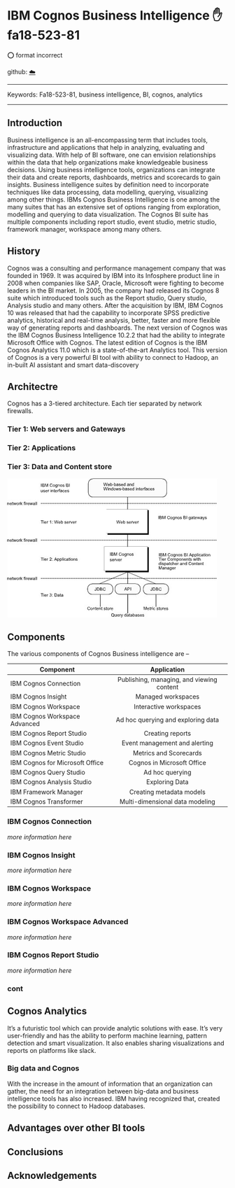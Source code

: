 # IBM Cognos Business Intelligence :hand: fa18-523-81

:o: format incorrect

github: [:cloud:](https://github.com/cloudmesh-community/fa18-523-81/edit/master/paper/paper.md)


---

Keywords: Fa18-523-81, business intelligence, BI, cognos, analytics

---

## Introduction

Business intelligence is an all-encompassing term that includes tools, infrastructure and applications that help in analyzing, evaluating and visualizing data. With help of BI software, one can envision relationships within the data that help organizations make knowledgeable business decisions. Using business intelligence tools, organizations can integrate their data and create reports, dashboards, metrics and scorecards to gain insights. 
Business intelligence suites by definition need to incorporate techniques like data processing, data modelling, querying, visualizing among other things. IBMs Cognos Business Intelligence is one among the many suites that has an extensive set of options ranging from exploration, modelling and querying to data visualization. The Cognos BI suite has multiple components including report studio, event studio, metric studio, framework manager, workspace among many others. 

## History

Cognos was a consulting and performance management company that was founded in 1969. It was acquired by IBM into its Infosphere product line in 2008 when companies like SAP, Oracle, Microsoft were fighting to become leaders in the BI market. In 2005, the company had released its Cognos 8 suite which introduced tools such as the Report studio, Query studio, Analysis studio and many others. After the acquisition by IBM, IBM Cognos 10 was released that had the capability to incorporate SPSS predictive analytics, historical and real-time analysis, better, faster and more flexible way of generating reports and dashboards. The next version of Cognos was the IBM Cognos Business Intelligence 10.2.2 that had the ability to integrate Microsoft Office with Cognos.
The latest edition of Cognos is the IBM Cognos Analytics 11.0 which is a state-of-the-art Analytics tool. This version of Cognos is a very powerful BI tool with ability to connect to Hadoop, an in-built AI assistant and smart data-discovery

## Architectre

Cognos has a 3-tiered architecture. Each tier separated by network firewalls. 

### Tier 1: Web servers and Gateways

### Tier 2: Applications

### Tier 3: Data and Content store


![alt text](images/crn_arch_struc-1.jpg "Cognos BI Architecture")


## Components

The various components of Cognos Business intelligence are – 

|Component| Application| 
| ------------- |:-------------:|
| IBM Cognos Connection | Publishing, managing, and viewing content |
| IBM Cognos Insight | Managed workspaces |
| IBM Cognos Workspace | Interactive workspaces |
| IBM Cognos Workspace Advanced | Ad hoc querying and exploring data |
| IBM Cognos Report Studio | Creating reports |
| IBM Cognos Event Studio | Event management and alerting |
| IBM Cognos Metric Studio | Metrics and Scorecards|
| IBM Cognos for Microsoft Office | Cognos in Microsoft Office |
| IBM Cognos Query Studio | Ad hoc querying |
| IBM Cognos Analysis Studio |Exploring Data|
|IBM Framework Manager | Creating metadata models|
|IBM Cognos Transformer | Multi-dimensional data modeling|

### IBM Cognos Connection

*more information here*

### IBM Cognos Insight

*more information here*

### IBM Cognos Workspace

*more information here*

### IBM Cognos Workspace Advanced

*more information here*

### IBM Cognos Report Studio

*more information here*

### cont

## Cognos Analytics

It’s a futuristic tool which can provide analytic solutions with ease. It’s very user-friendly and has the ability to perform machine learning, pattern detection and smart visualization. It also enables sharing visualizations and reports on platforms like slack.

### Big data and Cognos

With the increase in the amount of information that an organization can gather, the need for an integration between big-data and business intelligence tools has also increased. IBM having recognized that, created the possibility to connect to Hadoop databases. 

## Advantages over other BI tools

## Conclusions

## Acknowledgements


